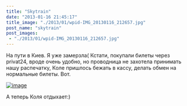 ```yaml
---
title: "Skytrain"
date: "2013-01-16 21:45:17"
title_image: "./2013/01/wpid-IMG_20130116_212657.jpg"
post_name: "skytrain"
post_images: 
 - "./2013/01/wpid-IMG_20130116_212657.jpg"
---
```


На пути в Киев. Я уже замерзла(
Кстати, покупали билеты через privat24, вроде очень удобно, но проводница не захотела принимать нашу распечатку, Коле пришлось бежать в кассу, делать обмен на нормальные билеты. Вот.


<a href="http://thaitrip.od.ua/wp-content/uploads/2013/01/wpid-IMG_20130116_212657.jpg"><img title="IMG_20130116_212657.jpg" class="alignnone" alt="image" src="http://thaitrip.od.ua/wp-content/uploads/2013/01/wpid-IMG_20130116_212657.jpg" /></a>



А теперь Коля отдыхает:)
